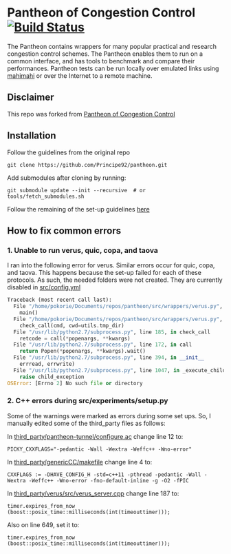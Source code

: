 # Pantheon of Congestion Control [![Build Status](https://travis-ci.org/StanfordSNR/pantheon.svg?branch=master)](https://travis-ci.org/StanfordSNR/pantheon)
The Pantheon contains wrappers for many popular practical and research
congestion control schemes. The Pantheon enables them to run on a common
interface, and has tools to benchmark and compare their performances.
Pantheon tests can be run locally over emulated links using
[mahimahi](http://mahimahi.mit.edu/) or over the Internet to a remote machine.

## Disclaimer
This repo was forked from [Pantheon of Congestion Control](https://github.com/StanfordSNR/pantheon)

## Installation
Follow the guidelines from the original repo

```
git clone https://github.com/Principe92/pantheon.git
```

Add submodules after cloning by running:

```
git submodule update --init --recursive  # or tools/fetch_submodules.sh
```

Follow the remaining of the set-up guidelines [here](https://github.com/StanfordSNR/pantheon)

## How to fix common errors

### 1. Unable to run verus, quic, copa, and taova
I ran into the following error for verus. Similar errors occur for quic, copa, and taova. This happens because the set-up failed for each of these protocols. As such, the needed folders were not created. They are currently disabled in [src/config.yml](src/config.yml)

```python
Traceback (most recent call last):
  File "/home/pokorie/Documents/repos/pantheon/src/wrappers/verus.py", line 42, in <module>
    main()
  File "/home/pokorie/Documents/repos/pantheon/src/wrappers/verus.py", line 32, in main
    check_call(cmd, cwd=utils.tmp_dir)
  File "/usr/lib/python2.7/subprocess.py", line 185, in check_call
    retcode = call(*popenargs, **kwargs)
  File "/usr/lib/python2.7/subprocess.py", line 172, in call
    return Popen(*popenargs, **kwargs).wait()
  File "/usr/lib/python2.7/subprocess.py", line 394, in __init__
    errread, errwrite)
  File "/usr/lib/python2.7/subprocess.py", line 1047, in _execute_child
    raise child_exception
OSError: [Errno 2] No such file or directory
```

### 2. C++ errors during src/experiments/setup.py
Some of the warnings were marked as errors during some set ups. So, I manually edited some of the third_party files as follows:

In [third_party/pantheon-tunnel/configure.ac](third_party/pantheon-tunnel/configure.ac) change line 12 to:
```text
PICKY_CXXFLAGS="-pedantic -Wall -Wextra -Weffc++ -Wno-error"
```

In [third_party/genericCC/makefile](third_party/genericCC/makefile) change line 4 to:
```text
CXXFLAGS := -DHAVE_CONFIG_H -std=c++11 -pthread -pedantic -Wall -Wextra -Weffc++ -Wno-error -fno-default-inline -g -O2 -fPIC
```

In [third_party/verus/src/verus_server.cpp](third_party/verus/src/verus_server.cpp) change line 187 to:
```cplusplus
timer.expires_from_now (boost::posix_time::milliseconds(int(timeouttimer)));
```

Also on line 649, set it to:
```cplusplus
timer.expires_from_now (boost::posix_time::milliseconds(int(timeouttimer)));
```
